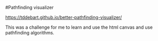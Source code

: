 #Pathfinding visualizer

https://tddebart.github.io/better-pathfinding-visualizer/

This was a challenge for me to learn and use the html canvas and use pathfinding algorithms.
